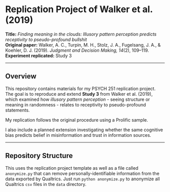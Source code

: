 # Replication Project of Walker et al. (2019)

**Title:** *Finding meaning in the clouds: Illusory pattern perception predicts receptivity to pseudo-profound bullshit*  
**Original paper:** Walker, A. C., Turpin, M. H., Stolz, J. A., Fugelsang, J. A., & Koehler, D. J. (2019). *Judgment and Decision Making, 14*(2), 109–119.  
**Experiment replicated:** Study 3  

---

## Overview
This repository contains materials for my PSYCH 251 replication project.  
The goal is to reproduce and extend **Study 3** from Walker et al. (2019), which examined how *illusory pattern perception* - seeing structure or meaning in randomness - relates to receptivity to pseudo-profound statements.

My replication follows the original procedure using a Prolific sample.

I also include a planned extension investigating whether the same cognitive bias predicts belief in misinformation and trust in information sources.

---

## Repository Structure

This uses the replication project template as well as a file called `anonymize.py` that can remove personally-identifiable information from the data exported by Qualtrics. Just run `python anonymize.py` to anonymize all Qualtrics `csv` files in the `data` directory.
